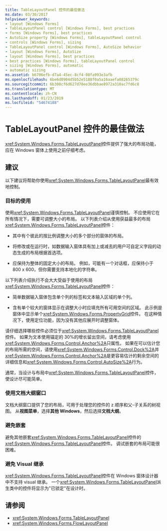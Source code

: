 ```yaml
---
title: TableLayoutPanel 控件的最佳做法
ms.date: 03/30/2017
helpviewer_keywords:
- layout [Windows Forms]
- TableLayoutPanel control [Windows Forms], best practices
- forms [Windows Forms], best practices
- AutoSize property [Windows Forms], tableLayoutPanel control
- controls [Windows Forms], sizing
- TableLayoutPanel control [Windows Forms], AutoSize behavior
- layout [Windows Forms], AutoSize
- layout [Windows Forms], best practices
- best practices [Windows Forms], tableLayoutPanel control
- sizing [Windows Forms], automatic
- automatic sizing
ms.assetid: b6706efb-d7a4-45ec-8cf4-08fa993e3afb
ms.openlocfilehash: 6be6d0904d5b52e5188f0a5a16aaefa08265379c
ms.sourcegitcommit: 6b308cf6d627d78ee36dbbae8972a310ac7fd6c8
ms.translationtype: MT
ms.contentlocale: zh-CN
ms.lasthandoff: 01/23/2019
ms.locfileid: "54674188"
---
```

# <a name="best-practices-for-the-tablelayoutpanel-control"></a>TableLayoutPanel 控件的最佳做法
<xref:System.Windows.Forms.TableLayoutPanel>控件提供了强大的布局功能，应在 Windows 窗体上使用之前仔细考虑。  
  
## <a name="recommendations"></a>建议  
 以下建议将帮助你使用<xref:System.Windows.Forms.TableLayoutPanel>最有效地控制。  
  
### <a name="targeted-use"></a>目标的使用  
 使用<xref:System.Windows.Forms.TableLayoutPanel>谨慎控制。 不应使用它在所有情况下，需要可调整大小的布局。 以下列表介绍从使用获益最多的布局<xref:System.Windows.Forms.TableLayoutPanel>控件：  
  
-   其中有个彼此的按比例调整大小的多个部分的窗体的布局。  
  
-   将修改或在运行时，如数据输入窗体具有加上或减去的用户可自定义字段的动态生成的布局根据首选项。  
  
-   应保持为整体的固定大小的布局。 例如，可能有一个对话框，应保持小于 800 x 600，但你需要支持本地化的字符串。  
  
 以下列表介绍执行不会大大受益于使用的布局<xref:System.Windows.Forms.TableLayoutPanel>控件：  
  
-   简单数据输入窗体包含单个列的标签和文本输入区域的单个列。  
  
-   含有单个较大的窗体显示在调整大小时应填充所有可用空间的区域。 此示例是窗体中显示单个<xref:System.Windows.Forms.PropertyGrid>控件。 在这种情况下，使用定位功能，因为没有其他应展开时调整窗体。  
  
 请仔细选择哪些控件必须位于<xref:System.Windows.Forms.TableLayoutPanel>控件。 如果为文本使用锚定的 30%的增长留出空间，请考虑使用<xref:System.Windows.Forms.Control.Anchor%2A>只属性。 如果在可以估计您的布局所需的空间，请使用<xref:System.Windows.Forms.Control.Dock%2A>并<xref:System.Windows.Forms.Control.Anchor%2A>是更容易估计的剩余空间的详细信息和<xref:System.Windows.Forms.Control.AutoSize%2A>行为。  
  
 通常，当设计与布局中<xref:System.Windows.Forms.TableLayoutPanel>控件，使设计尽可能简单。  
  
### <a name="use-the-document-outline-window"></a>使用文档大纲窗口  
 文档大纲窗口提供了您的布局，可用于处理您的控件的 z 顺序和父-子关系的树视图。 从**视图菜单**，选择**其他 Windows**，然后选择**文档大纲**。  
  
### <a name="avoid-nesting"></a>避免嵌套  
 避免其他嵌套<xref:System.Windows.Forms.TableLayoutPanel>控件的<xref:System.Windows.Forms.TableLayoutPanel>控件。 调试嵌套的布局可能很困难。  
  
### <a name="avoid-visual-inheritance"></a>避免 Visual 继承  
 <xref:System.Windows.Forms.TableLayoutPanel>控件在 Windows 窗体设计器中不支持 visual 继承。 一个<xref:System.Windows.Forms.TableLayoutPanel>派生类中的控件将显示为"已锁定"在设计时。  
  
## <a name="see-also"></a>请参阅
- <xref:System.Windows.Forms.TableLayoutPanel>
- <xref:System.Windows.Forms.FlowLayoutPanel>
